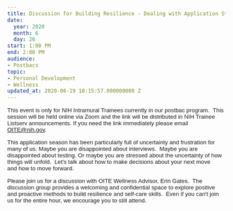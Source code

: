 ```yaml
---
title: Discussion for Building Resilience - Dealing with Application Stress and Disappointments
date:
  year: 2020
  month: 6
  day: 26
start: 1:00 PM
end: 2:00 PM
audience:
- Postbacs
topic:
- Personal Development
- Wellness
updated_at: 2020-06-19 18:15:57.000000000 Z
---
```

<span style="font-family: arial, helvetica, sans-serif; font-size:
10pt;">This event is only for NIH Intramural Trainees currently in our
postbac program.  This session will be held online via Zoom and the link
will be distributed in NIH Trainee Listserv announcements. If you need
the link immediately please email OITE@nih.gov. </span>

<span style="font-family: arial, helvetica, sans-serif; font-size:
10pt;">This application season has been particularly full of uncertainty
and frustration for many of us. Maybe you are disappointed about
interviews.  Maybe you are disappointed about testing. Or maybe you are
stressed about the uncertainty of how things will unfold.  Let's talk
about how to make decisions about your next move and how to move
forward.   </span>

<span style="font-family: arial, helvetica, sans-serif; font-size:
10pt;">Please join us for a discussion with OITE Wellness Advisor, Erin
Gates.  The discussion group provides a welcoming and confidential space
to explore positive and proactive methods to build resilience and
self-care skills.  Even if you can\'t join us for the entire hour, we
encourage you to still attend.  </span>

 

 
